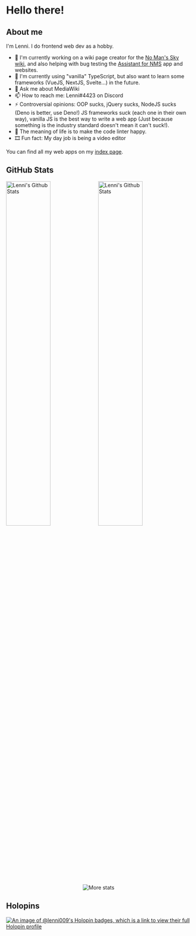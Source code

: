 # Hello there!

## About me
I'm Lenni. I do frontend web dev as a hobby.

- 🔭 I'm currently working on a wiki page creator for the [No Man's Sky wiki](https://nomanssky.fandom.com/wiki/No_Man%27s_Sky_Wiki), and also helping with bug testing the [Assistant for NMS](https://github.com/AssistantNMS) app and websites.
- 🌱 I'm currently using "vanilla" TypeScript, but also want to learn some frameworks (VueJS, NextJS, Svelte...) in the future.
- 💬 Ask me about MediaWiki
- 📫 How to reach me: Lenni#4423 on Discord
- ⚡ Controversial opinions: OOP sucks, jQuery sucks, NodeJS sucks (Deno is better, use Deno!) JS frameworks suck (each one in their own way), vanilla JS is the best way to write a web app (Just because something is the industry standard doesn't mean it can't suck!).
- 🧬 The meaning of life is to make the code linter happy.
- 🎞️ Fun fact: My day job is being a video editor

You can find all my web apps on my [index page](https://lenni009.github.io/).

## GitHub Stats
<div>
  <img alt="Lenni's Github Stats" width="49%" src="https://github-readme-stats-git-masterrstaa-rickstaa.vercel.app/api?username=Lenni009&show_icons=true&hide_border=true&theme=github_dark&include_all_commits=true&role=owner,collaborator&date_format=%5BY%20%5DM%20j" />
  <img alt="Lenni's Github Stats" width="49%" src="https://github-readme-streak-stats.herokuapp.com?user=Lenni009&theme=github-dark-blue&hide_border=true&date_format=%5BY%20%5DM%20j" />
</div>

<div align="center">
  <img alt="More stats" src="https://github-profile-summary-cards.vercel.app/api/cards/profile-details?username=Lenni009&theme=github_dark" />  
</div>

## Holopins
[![An image of @lenni009's Holopin badges, which is a link to view their full Holopin profile](https://holopin.me/lenni009)](https://holopin.io/@lenni009)
